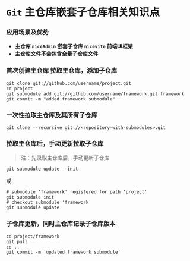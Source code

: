 # `Git` 主仓库嵌套子仓库相关知识点

### 应用场景及优势

- **主仓库 `niceAdmin` 嵌套子仓库 `nicevite` 前端UI框架**
- **主仓库文件不会包含全量子仓库文件**

### **首次创建主仓库** 拉取主仓库，添加子仓库

```
git clone git://github.com/username/project.git
cd project
git submodule add git://github.com/username/framework.git framework
git commit -m "added framework submodule"
```

### **一次性拉取主仓库及其所有子仓库**

```
git clone --recursive git://<repository-with-submodules>.git
```

### **拉取主仓库后，手动更新拉取子仓库**

> 注：先录取主仓库后，手动更新子仓库

```
git submodule update --init
```

或

```
# submodule 'framework' registered for path 'project'
git submodule init
# checkout submodule 'framework'
git submodule update
```

### **子仓库更新，同时主仓库记录子仓库版本**

```
cd project/framework
git pull
cd ..
git commit -m 'updated framework submodule'
```